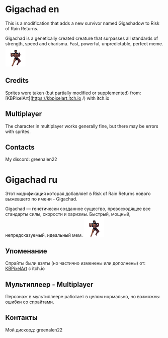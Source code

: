 # Gigachad en
This is a modification that adds a new survivor named Gigashadow to Risk of Rain Returns. 

Gigachad is a genetically created creature that surpasses all standards of strength, speed and charisma. Fast, powerful, unpredictable, perfect meme.
[![](https://github.com/GreenAlen22/rorr-GigaChad/blob/main/gigachad/jump.png?raw=true)](https://github.com/GreenAlen22/rorr-GigaChad/blob/main/gigachad/jump.png?raw=true)
## Credits
Sprites were taken (but partially modified or supplemented) from: [KBPixelArt](https://kbpixelart.itch.io /) with itch.io
## Multiplayer
The character in multiplayer works generally fine, but there may be errors with sprites.
## Contacts
My discord: greenalen22


# Gigachad ru
Этот модификация которая добавляет в Risk of Rain Returns нового выжевшего по имени - Gigachad. 

Gigachad — генетически созданное существо, превосходящее все стандарты силы, скорости и харизмы. Быстрый, мощный, непредсказуемый, идеальный мем.
[![](https://github.com/GreenAlen22/rorr-GigaChad/blob/main/gigachad/jump.png?raw=true)](https://github.com/GreenAlen22/rorr-GigaChad/blob/main/gigachad/jump.png?raw=true)
## Упоменание
Спрайты были взяты (но частично изменены или дополнены) от: [KBPixelArt](https://kbpixelart.itch.io/) с itch.io
## Мультиплеер - Multiplayer
Персонаж в мультиплеере работает в целом нормально, но возможны ошибки со спрайтами.
## Контакты
Мой дискорд: greenalen22
